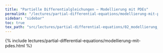```yaml
---
title: "Partielle Differentialgleichungen – Modellierung mit PDEs"
permalink: "/lectures/partial-differential-equations/modellierung-mit-pdes.html"
sidebar: "sidebar"
toc: true
tex_path: "src/lectures/partial-differential-equations/02_modellierung_mit_pdes.tex"
---
```


{% include lectures/partial-differential-equations/modellierung-mit-pdes.html %}